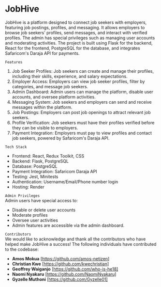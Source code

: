 JobHive
=======
JobHive is a platform designed to connect job seekers with employers, featuring job postings, profiles, and messaging. It allows employers to browse job seekers' profiles, send messages, and interact with verified profiles. The admin has special privileges such as managing user accounts and moderating activities. The project is built using Flask for the backend, React for the frontend, PostgreSQL for the database, and integrates Safaricom's Daraja API for payments.

`Features`
1. Job Seeker Profiles: Job seekers can create and manage their profiles, including their skills, experience, and salary expectations. <br>
2. Employer Access: Employers can view job seeker profiles, filter by categories, and message job seekers.<br>
3. Admin Dashboard: Admin users can manage the platform, disable user accounts, and oversee platform activities.<br>
4. Messaging System: Job seekers and employers can send and receive messages within the platform.<br>
5. Job Postings: Employers can post job openings to attract relevant job seekers.<br>
6. Profile Verification: Job seekers must have their profiles verified before they can be visible to employers.<br>
7. Payment Integration: Employers must pay to view profiles and contact job seekers, powered by Safaricom's Daraja API.<br>

`Tech Stack`<br>
* Frontend: React, Redux Toolkit, CSS<br>
* Backend: Flask, PostgreSQL<br>
* Database: PostgreSQL<br>
* Payment Integration: Safaricom Daraja API<br>
* Testing: Jest, Minitests<br>
* Authentication: Username/Email/Phone number login<br>
* Hosting: Render<br>

`Admin Privileges`<br>
Admin users have special access to:
  - Disable or delete user accounts<br>
  - Moderate profiles<br>
  - Oversee user activities<br>
  - Admin features are accessible via the admin dashboard.<br>

`Contributors`<br>
We would like to acknowledge and thank all the contributors who have helped make JobHive a success! The following individuals have contributed to the codebase:
* **Amos Mokua** [https://github.com/amos-netizen]<br>
* **Christian Kwe** [https://github.com/kwechristian]<br>
* **Geoffrey Waiganjo** [https://github.com/who-is-he18]<br>
* **Naomi Nyakaru** [https://github.com/NaomiNyakaru]
* **Gyzelle Muthoni** [https://github.com/Gyzelle01]

